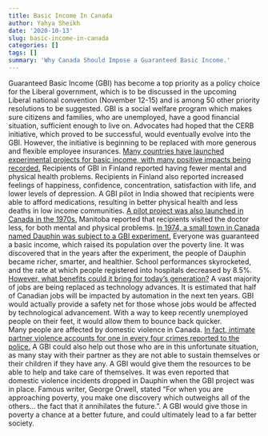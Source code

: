 ```yaml
---
title: Basic Income In Canada
author: Yahya Sheikh
date: '2020-10-13'
slug: basic-income-in-canada
categories: []
tags: []
summary: 'Why Canada Should Impose a Guaranteed Basic Income.'
---
```

Guaranteed Basic Income (GBI) has become a top priority as a policy choice for the Liberal government, which is to be discussed in the upcoming Liberal national convention (November 12-15) and is among 50 other priority resolutions to be suggested. GBI is a social welfare program which makes sure citizens and families, who are unemployed, have a good financial situation, sufficient enough to live on. 
Advocates had hoped that the CERB initiative, which proved to be successful, would eventually evolve into the GBI. However, the initiative is beginning to be replaced with more generous and flexible employee insurances. 
[Many countries have launched experimental projects for basic income, with many positive impacts being recorded.](https://cpj.ca/the-intended-and-unexpected-benefits-of-guaranteed-basic-income/) Recipients of GBI in Finland reported having fewer mental and physical health problems. Recipients in Finland also reported increased feelings of happiness, confidence, concentration, satisfaction with life, and lower levels of depression. A GBI pilot in India showed that recipients were able to afford medications, resulting in better physical health and less deaths in low income communities. 
[A pilot project was also launched in Canada in the 1970s.](https://cpj.ca/the-intended-and-unexpected-benefits-of-guaranteed-basic-income/) Manitoba reported that recipients visited the doctor less, for both mental and physical problems. [In 1974, a small town in Canada named Dauphin was subject to a GBI experiment.](https://www.ted.com/talks/rutger_bregman_poverty_isn_t_a_lack_of_character_it_s_a_lack_of_cash/transcript?utm_campaign=tedspread&utm_medium=referral&utm_source=tedcomshare#t-507747) Everyone was guaranteed a basic income, which raised its population over the poverty line. It was discovered that in the years after the experiment, the people of Dauphin became richer, smarter, and healthier. School performances skyrocketed, and the rate at which people registered into hospitals decreased by 8.5%. 
[However, what benefits could it bring for today’s generation?](https://www.penguin.co.uk/articles/2018/universal-basic-income-pros-cons.html)
A vast majority of jobs are being replaced as technology advances. It is estimated that half of Canadian jobs will be impacted by automation in the next ten years. GBI would actually provide a safety net for those whose jobs would be affected by technological advancement. With a way to keep recently unemployed people on their feet, it would allow them to bounce back quicker.      
Many people are affected by domestic violence in Canada. [In fact, intimate partner violence accounts for one in every four crimes reported to the police.](https://www150.statcan.gc.ca/n1/pub/85-002-x/2013001/article/11805/11805-3-eng.htm#a1) A GBI could also help out those who are in this unfortunate situation, as many stay with their partner as they are not able to sustain themselves or their children if they have any. A GBI would give them the resources to be able to help and take care of themselves. It was even reported that domestic violence incidents dropped in Dauphin when the GBI project was in place. 
Famous writer, George Orwell, stated “For when you are approaching poverty, you make one discovery which outweighs all of the others... the fact that it annihilates the future.”. A GBI would give those in poverty a chance at a better future, and could ultimately lead to a far better society.

